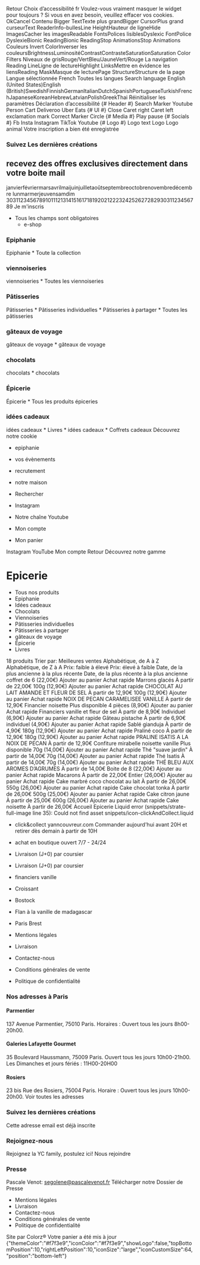 Retour
Choix d’accessibilité
fr
Voulez-vous vraiment masquer le widget pour toujours ? Si vous en avez besoin, veuillez effacer vos cookies.
OkCancel
Contenu
Bigger TextTexte plus grandBigger CursorPlus grand curseurText ReaderInfo-bullesLine HeightHauteur de ligneHide ImagesCacher les imagesReadable FontsPolices lisiblesDyslexic FontPolice DyslexieBionic ReadingBionic ReadingStop AnimationsStop Animations
Couleurs
Invert ColorInverser les couleursBrightnessLuminositéContrastContrasteSaturationSaturation
Color Filters
Niveaux de grisRouge/VertBleu/JauneVert/Rouge
La navigation
Reading LineLigne de lectureHighlight LinksMettre en évidence les liensReading MaskMasque de lecturePage StructureStructure de la page
Langue sélectionnée
French
Toutes les langues
Search language
English (United States)English (British)SwedishFinnishGermanItalianDutchSpanishPortugueseTurkishFrenchJapaneseKoreanHebrewLatvianPolishGreekThai
Réinitialiser les paramètres
Déclaration d’accessibilité
{# Header #}  Search Marker Youtube Person Cart Deliveroo Uber Eats {# UI #}  Close Caret right Caret left exclamation mark Correct Marker Circle {# Media #}  Play pause {# Socials #}  Fb Insta Instagram TikTok Youtube {# Logo #}  Logo text Logo Logo animal
Votre inscription a bien été enregistrée
### Suivez Les dernières créations
## recevez des offres exclusives directement dans votre boite mail
janvierfévriermarsavrilmaijuinjuilletaoûtseptembreoctobrenovembredécembre
lunmarmerjeuvensamdim 
303112345678910111213141516171819202122232425262728293031123456789
Je m'inscris
* Tous les champs sont obligatoires
  * e-shop 
###  Epiphanie 
Epiphanie 
    * Toute la collection 
###  viennoiseries 
viennoiseries 
    * Toutes les viennoiseries 
###  Pâtisseries 
Pâtisseries 
    * Pâtisseries individuelles 
    * Pâtisseries à partager 
    * Toutes les pâtisseries 
###  gâteaux de voyage 
gâteaux de voyage 
    * gâteaux de voyage 
###  chocolats 
chocolats 
    * chocolats 
###  Épicerie 
Épicerie 
    * Tous les produits épiceries 
###  idées cadeaux 
idées cadeaux 
    * Livres 
    * idées cadeaux 
    * Coffrets cadeaux 
Découvrez notre cookie
  * epiphanie 
  * vos évènements 


  * recrutement 
  * notre maison 
  * Rechercher 
  * Instagram 
  * Notre chaîne Youtube 
  * Mon compte 
  * Mon panier 


Instagram YouTube Mon compte
Retour 
Découvrez notre gamme
# Epicerie
  * Tous nos produits
  * Epiphanie
  * Idées cadeaux
  * Chocolats
  * Viennoiseries
  * Pâtisseries individuelles
  * Pâtisseries à partager
  * gâteaux de voyage
  * Épicerie
  * Livres


18 produits 
Trier par: 
Meilleures ventes Alphabétique, de A à Z Alphabétique, de Z à A Prix: faible à élevé Prix: élevé à faible Date, de la plus ancienne à la plus récente Date, de la plus récente à la plus ancienne
coffret de 6 (22,00€) 
Ajouter au panier 
Achat rapide 
Marrons glacés
À partir de 22,00€ 
100g (12,90€) 
Ajouter au panier 
Achat rapide 
CHOCOLAT AU LAIT AMANDE ET FLEUR DE SEL
À partir de 12,90€ 
100g (12,90€) 
Ajouter au panier 
Achat rapide 
NOIX DE PECAN CARAMELISEE VANILLE
À partir de 12,90€ 
Financier noisette
Plus disponible 
4 pièces (8,90€) 
Ajouter au panier 
Achat rapide 
Financiers vanille et fleur de sel
À partir de 8,90€ 
Individuel (6,90€) 
Ajouter au panier 
Achat rapide 
Gâteau pistache
À partir de 6,90€ 
individuel (4,90€) 
Ajouter au panier 
Achat rapide 
Sablé gianduja
À partir de 4,90€ 
180g (12,90€) 
Ajouter au panier 
Achat rapide 
Praliné coco
À partir de 12,90€ 
180g (12,90€) 
Ajouter au panier 
Achat rapide 
PRALINE ISATIS A LA NOIX DE PECAN
À partir de 12,90€ 
Confiture mirabelle noisette vanille
Plus disponible 
70g (14,00€) 
Ajouter au panier 
Achat rapide 
Thé "suave jardin"
À partir de 14,00€ 
70g (14,00€) 
Ajouter au panier 
Achat rapide 
Thé Isatis
À partir de 14,00€ 
70g (14,00€) 
Ajouter au panier 
Achat rapide 
THÉ BLEU AUX AROMES D’AGRUMES
À partir de 14,00€ 
Boite de 8 (22,00€) 
Ajouter au panier 
Achat rapide 
Macarons
À partir de 22,00€ 
Entier (26,00€) 
Ajouter au panier 
Achat rapide 
Cake marbré coco chocolat au lait
À partir de 26,00€ 
550g (26,00€) 
Ajouter au panier 
Achat rapide 
Cake chocolat tonka
À partir de 26,00€ 
500g (25,00€) 
Ajouter au panier 
Achat rapide 
Cake citron jaune
À partir de 25,00€ 
600g (26,00€) 
Ajouter au panier 
Achat rapide 
Cake noisette
À partir de 26,00€ 
Accueil Epicerie
Liquid error (snippets/strate-full-image line 35): Could not find asset snippets/icon-clickAndCollect.liquid 
  * click&collect yanncouvreur.com
Commander aujourd'hui avant 20H et retirer dès demain à partir de 10H
  * achat en boutique
ouvert 7/7 - 24/24
  * Livraison (J+0) par coursier 
  * Livraison (J+0) par coursier


  * financiers vanille 
  * Croissant 
  * Bostock 
  * Flan à la vanille de madagascar 
  * Paris Brest 


  * Mentions légales 
  * Livraison 
  * Contactez-nous 
  * Conditions générales de vente 
  * Politique de confidentialité 


###  Nos adresses à Paris
#### Parmentier
137 Avenue Parmentier, 75010 Paris. Horaires : Ouvert tous les jours 8h00-20h00.
#### Galeries Lafayette Gourmet
35 Boulevard Haussmann, 75009 Paris. Ouvert tous les jours 10h00-21h00. Les Dimanches et jours fériés : 11H00-20H00
#### Rosiers
23 bis Rue des Rosiers, 75004 Paris. Horaire : Ouvert tous les jours 10h00-20h00.
Voir toutes les adresses
### Suivez les dernières créations
Cette adresse email est déjà inscrite
### Rejoignez-nous
Rejoignez la YC family, postulez ici!
Nous rejoindre
### Presse
Pascale Venot: segolene@pascalevenot.fr
Télécharger notre Dossier de Presse
  * Mentions légales 
  * Livraison 
  * Contactez-nous 
  * Conditions générales de vente 
  * Politique de confidentialité 


Site par Colorz®
Votre panier a été mis à jour 
{"themeColor":"#f7f3e9","iconColor":"#f7f3e9","showLogo":false,"topBottomPosition":10,"rightLeftPosition":10,"iconSize":"large","iconCustomSize":64,"position":"bottom-left"} 
